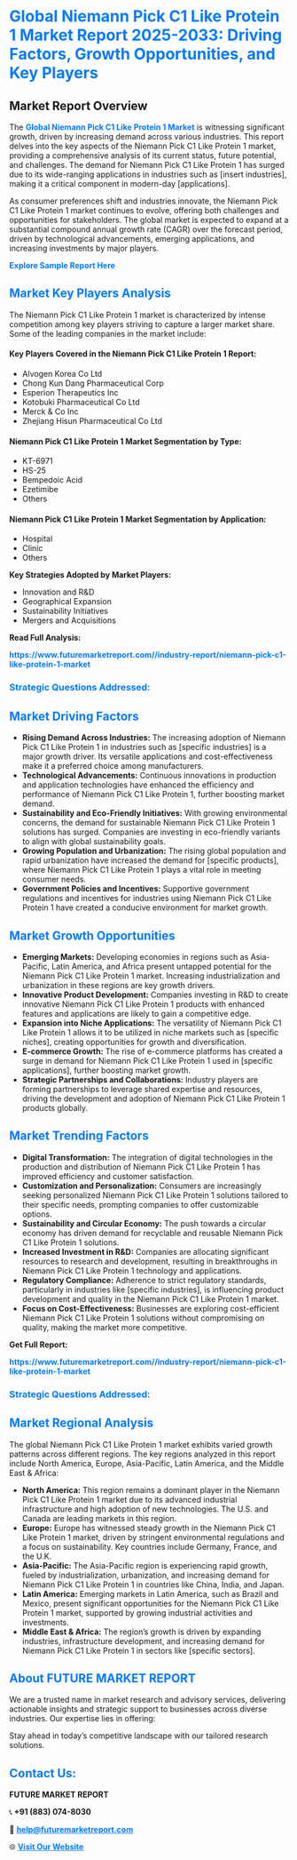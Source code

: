 <h1 style="color: #007BFF;">Global Niemann Pick C1 Like Protein 1 Market Report 2025-2033: Driving Factors, Growth Opportunities, and Key Players</h1>

<section id="overview">
<h2>Market Report Overview</h2>
<p>The <a href="https://www.futuremarketreport.com//industry-report/niemann-pick-c1-like-protein-1-market" style="color: #007BFF; text-decoration: none;"><strong>Global Niemann Pick C1 Like Protein 1 Market</strong></a> is witnessing significant growth, driven by increasing demand across various industries. This report delves into the key aspects of the Niemann Pick C1 Like Protein 1 market, providing a comprehensive analysis of its current status, future potential, and challenges. The demand for Niemann Pick C1 Like Protein 1 has surged due to its wide-ranging applications in industries such as [insert industries], making it a critical component in modern-day [applications].</p>
<p>As consumer preferences shift and industries innovate, the Niemann Pick C1 Like Protein 1 market continues to evolve, offering both challenges and opportunities for stakeholders. The global market is expected to expand at a substantial compound annual growth rate (CAGR) over the forecast period, driven by technological advancements, emerging applications, and increasing investments by major players.</p>
</section>

<section id="overview">
<p><a href="https://www.futuremarketreport.com//request-sample/reportId=52717" style="color: #007BFF; text-decoration: none;"><strong>Explore Sample Report Here</strong></a></p>
</section>

<section id="key-players">
<h2 style="color: #007BFF;">Market Key Players Analysis</h2>
<p>The Niemann Pick C1 Like Protein 1 market is characterized by intense competition among key players striving to capture a larger market share. Some of the leading companies in the market include:</p>
<h4>Key Players Covered in the Niemann Pick C1 Like Protein 1 Report:</h4>
<ul><li>Alvogen Korea Co Ltd</li><li>Chong Kun Dang Pharmaceutical Corp</li><li>Esperion Therapeutics Inc</li><li>Kotobuki Pharmaceutical Co Ltd</li><li>Merck &amp; Co Inc</li><li>Zhejiang Hisun Pharmaceutical Co Ltd</li></ul>
<h4>Niemann Pick C1 Like Protein 1 Market Segmentation by Type:</h4>
<ul><li>KT-6971</li><li>HS-25</li><li>Bempedoic Acid</li><li>Ezetimibe</li><li>Others</li></ul>

<h4>Niemann Pick C1 Like Protein 1 Market Segmentation by Application:</h4>
<ul><li>Hospital</li><li>Clinic</li><li>Others</li></ul>
<p><strong>Key Strategies Adopted by Market Players:</strong></p>
<ul>
<li>Innovation and R&D</li>
<li>Geographical Expansion</li>
<li>Sustainability Initiatives</li>
<li>Mergers and Acquisitions</li>
</ul>
</section>

<section>
<p><strong>Read Full Analysis: </strong></p><a href="https://www.futuremarketreport.com//industry-report/niemann-pick-c1-like-protein-1-market" style="color: #007BFF; text-decoration: none;"><strong>https://www.futuremarketreport.com//industry-report/niemann-pick-c1-like-protein-1-market</strong></a>
<h3 style="color: #007BFF;">Strategic Questions Addressed:</h3>
</section>

<section id="driving-factors">
<h2 style="color: #007BFF;">Market Driving Factors</h2>
<ul>
<li><strong>Rising Demand Across Industries:</strong> The increasing adoption of Niemann Pick C1 Like Protein 1 in industries such as [specific industries] is a major growth driver. Its versatile applications and cost-effectiveness make it a preferred choice among manufacturers.</li>
<li><strong>Technological Advancements:</strong> Continuous innovations in production and application technologies have enhanced the efficiency and performance of Niemann Pick C1 Like Protein 1, further boosting market demand.</li>
<li><strong>Sustainability and Eco-Friendly Initiatives:</strong> With growing environmental concerns, the demand for sustainable Niemann Pick C1 Like Protein 1 solutions has surged. Companies are investing in eco-friendly variants to align with global sustainability goals.</li>
<li><strong>Growing Population and Urbanization:</strong> The rising global population and rapid urbanization have increased the demand for [specific products], where Niemann Pick C1 Like Protein 1 plays a vital role in meeting consumer needs.</li>
<li><strong>Government Policies and Incentives:</strong> Supportive government regulations and incentives for industries using Niemann Pick C1 Like Protein 1 have created a conducive environment for market growth.</li>
</ul>
</section>

<section id="growth-opportunities">
<h2 style="color: #007BFF;">Market Growth Opportunities</h2>
<ul>
<li><strong>Emerging Markets:</strong> Developing economies in regions such as Asia-Pacific, Latin America, and Africa present untapped potential for the Niemann Pick C1 Like Protein 1 market. Increasing industrialization and urbanization in these regions are key growth drivers.</li>
<li><strong>Innovative Product Development:</strong> Companies investing in R&D to create innovative Niemann Pick C1 Like Protein 1 products with enhanced features and applications are likely to gain a competitive edge.</li>
<li><strong>Expansion into Niche Applications:</strong> The versatility of Niemann Pick C1 Like Protein 1 allows it to be utilized in niche markets such as [specific niches], creating opportunities for growth and diversification.</li>
<li><strong>E-commerce Growth:</strong> The rise of e-commerce platforms has created a surge in demand for Niemann Pick C1 Like Protein 1 used in [specific applications], further boosting market growth.</li>
<li><strong>Strategic Partnerships and Collaborations:</strong> Industry players are forming partnerships to leverage shared expertise and resources, driving the development and adoption of Niemann Pick C1 Like Protein 1 products globally.</li>
</ul>
</section>

<section id="trending-factors">
<h2 style="color: #007BFF;">Market Trending Factors</h2>
<ul>
<li><strong>Digital Transformation:</strong> The integration of digital technologies in the production and distribution of Niemann Pick C1 Like Protein 1 has improved efficiency and customer satisfaction.</li>
<li><strong>Customization and Personalization:</strong> Consumers are increasingly seeking personalized Niemann Pick C1 Like Protein 1 solutions tailored to their specific needs, prompting companies to offer customizable options.</li>
<li><strong>Sustainability and Circular Economy:</strong> The push towards a circular economy has driven demand for recyclable and reusable Niemann Pick C1 Like Protein 1 solutions.</li>
<li><strong>Increased Investment in R&D:</strong> Companies are allocating significant resources to research and development, resulting in breakthroughs in Niemann Pick C1 Like Protein 1 technology and applications.</li>
<li><strong>Regulatory Compliance:</strong> Adherence to strict regulatory standards, particularly in industries like [specific industries], is influencing product development and quality in the Niemann Pick C1 Like Protein 1 market.</li>
<li><strong>Focus on Cost-Effectiveness:</strong> Businesses are exploring cost-efficient Niemann Pick C1 Like Protein 1 solutions without compromising on quality, making the market more competitive.</li>
</ul>
</section>

<section>
<p><strong>Get Full Report: </strong></p><a href="https://www.futuremarketreport.com//industry-report/niemann-pick-c1-like-protein-1-market" style="color: #007BFF; text-decoration: none;"><strong>https://www.futuremarketreport.com//industry-report/niemann-pick-c1-like-protein-1-market</strong></a>
<h3 style="color: #007BFF;">Strategic Questions Addressed:</h3>
</section>


<section id="regional-analysis">
<h2 style="color: #007BFF;">Market Regional Analysis</h2>
<p>The global Niemann Pick C1 Like Protein 1 market exhibits varied growth patterns across different regions. The key regions analyzed in this report include North America, Europe, Asia-Pacific, Latin America, and the Middle East & Africa:</p>
<ul>
<li><strong>North America:</strong> This region remains a dominant player in the Niemann Pick C1 Like Protein 1 market due to its advanced industrial infrastructure and high adoption of new technologies. The U.S. and Canada are leading markets in this region.</li>
<li><strong>Europe:</strong> Europe has witnessed steady growth in the Niemann Pick C1 Like Protein 1 market, driven by stringent environmental regulations and a focus on sustainability. Key countries include Germany, France, and the U.K.</li>
<li><strong>Asia-Pacific:</strong> The Asia-Pacific region is experiencing rapid growth, fueled by industrialization, urbanization, and increasing demand for Niemann Pick C1 Like Protein 1 in countries like China, India, and Japan.</li>
<li><strong>Latin America:</strong> Emerging markets in Latin America, such as Brazil and Mexico, present significant opportunities for the Niemann Pick C1 Like Protein 1 market, supported by growing industrial activities and investments.</li>
<li><strong>Middle East & Africa:</strong> The region’s growth is driven by expanding industries, infrastructure development, and increasing demand for Niemann Pick C1 Like Protein 1 in sectors like [specific sectors].</li>
</ul>
</section>

<footer>
<h2 style="color: #007BFF;">About FUTURE MARKET REPORT</h2>
<p>We are a trusted name in market research and advisory services, delivering actionable insights and strategic support to businesses across diverse industries. Our expertise lies in offering:</p>

<p>Stay ahead in today’s competitive landscape with our tailored research solutions.</p>

<h2 style="color: #007BFF;">Contact Us:</h2>
<p><strong>FUTURE MARKET REPORT</strong></p>
<p>📞 <strong>+91 (883) 074-8030</strong></p>
<p>📧 <strong><a href="mailto:help@futuremarketreport.com" style="color: #007BFF;">help@futuremarketreport.com</a></strong></p>
<p>🌐 <strong><a href="https://www.futuremarketreport.com/" style="color: #007BFF;">Visit Our Website</a></strong></p>
</footer>